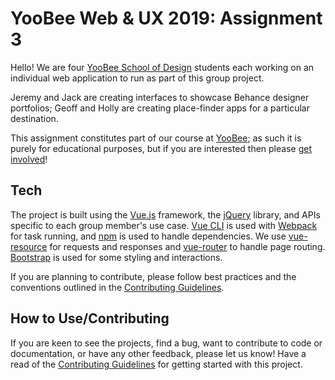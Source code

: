 # YooBee Web & UX 2019: Assignment 3

Hello! We are four [YooBee School of Design](https://www.yoobee.ac.nz/?gclid=EAIaIQobChMIm4a1oNvV4QIVQg4rCh1bNA3hEAAYASAAEgJN__D_BwE) students each working on an individual web application to run as part of this group project. 

Jeremy and Jack are creating interfaces to showcase Behance designer portfolios; Geoff and Holly are creating place-finder apps for a particular destination.

This assignment constitutes part of our course at [YooBee](https://www.yoobee.ac.nz/); as such it is purely for educational purposes, but if you are interested then please [get involved](https://github.com/sargimo/Assignment-3-take-2/blob/dev/CONTRIBUTING.md)!

## Tech
The project is built using the [Vue.js](https://github.com/vuejs/vue) framework, the [jQuery](https://github.com/jquery/jquery) library, and APIs specific to each group member's use case. [Vue CLI](https://cli.vuejs.org/) is used with [Webpack](https://webpack.js.org/) for task running, and [npm](https://github.com/npm/cli) is used to handle dependencies. We use [vue-resource](https://www.npmjs.com/package/vue-resource) for requests and responses and [vue-router](https://www.npmjs.com/package/vue-router) to handle page routing. [Bootstrap](https://getbootstrap.com/) is used for some styling and interactions.

If you are planning to contribute, please follow best practices and the conventions outlined in the [Contributing Guidelines](https://github.com/sargimo/Assignment-3-take-2/blob/dev/CONTRIBUTING.md).

## How to Use/Contributing
If you are keen to see the projects, find a bug, want to contribute to code or documentation, or have any other feedback, please let us know! Have a read of the [Contributing Guidelines](https://github.com/sargimo/Assignment-3-take-2/blob/dev/CONTRIBUTING.md) for getting started with this project.